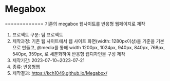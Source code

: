 # Megabox
=============
기존의 megabox 웹사이트를 반응형 웹페이지로 제작
1. 프로젝트 구분: 팀 프로젝트
2. 제작과정: 기존 웹 사이트에서 웹 사이트 화면(width: 1280px이상)을 기준을 기본으로 만들고, @media를 통해 width 1200px, 1024px, 940px, 840px, 768px, 540px, 359px, 로 세분화하여 반응형 웹디자인을 구성 제작
3. 제작기간: 2023-07-10~2023-07-21
4. 종류: 반응형웹
5. 제작결과: <https://kch1049.github.io/Megabox/>
